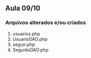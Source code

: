 ## Aula 09/10
### Arquivos alterados e/ou criados
1. usuarios.php
2. UsuarioDAO.php
3. seguir.php
4. SeguidoDAO.php
